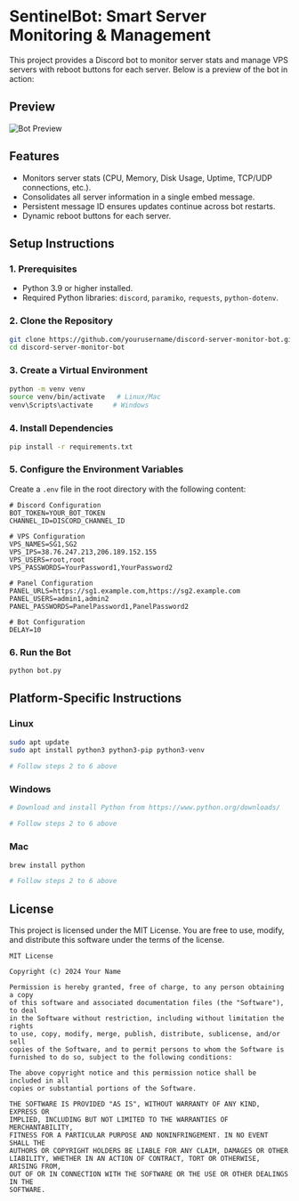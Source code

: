# SentinelBot: Smart Server Monitoring & Management

This project provides a Discord bot to monitor server stats and manage VPS servers with reboot buttons for each server. Below is a preview of the bot in action:

## Preview
![Bot Preview]((https://cdn.discordapp.com/attachments/1264840797442932766/1322597852345663579/image.png?ex=677174bc&is=6770233c&hm=45b596fbab684e3b8af3fa9ef265f13af160bc2943a6c64248a47ea43deb2b2d&))

## Features
- Monitors server stats (CPU, Memory, Disk Usage, Uptime, TCP/UDP connections, etc.).
- Consolidates all server information in a single embed message.
- Persistent message ID ensures updates continue across bot restarts.
- Dynamic reboot buttons for each server.

## Setup Instructions

### 1. Prerequisites
- Python 3.9 or higher installed.
- Required Python libraries: `discord`, `paramiko`, `requests`, `python-dotenv`.

### 2. Clone the Repository
```bash
git clone https://github.com/yourusername/discord-server-monitor-bot.git
cd discord-server-monitor-bot
```

### 3. Create a Virtual Environment
```bash
python -m venv venv
source venv/bin/activate   # Linux/Mac
venv\Scripts\activate     # Windows
```

### 4. Install Dependencies
```bash
pip install -r requirements.txt
```

### 5. Configure the Environment Variables
Create a `.env` file in the root directory with the following content:

```
# Discord Configuration
BOT_TOKEN=YOUR_BOT_TOKEN
CHANNEL_ID=DISCORD_CHANNEL_ID

# VPS Configuration
VPS_NAMES=SG1,SG2
VPS_IPS=38.76.247.213,206.189.152.155
VPS_USERS=root,root
VPS_PASSWORDS=YourPassword1,YourPassword2

# Panel Configuration
PANEL_URLS=https://sg1.example.com,https://sg2.example.com
PANEL_USERS=admin1,admin2
PANEL_PASSWORDS=PanelPassword1,PanelPassword2

# Bot Configuration
DELAY=10
```

### 6. Run the Bot
```bash
python bot.py
```

## Platform-Specific Instructions

### Linux
```bash
sudo apt update
sudo apt install python3 python3-pip python3-venv

# Follow steps 2 to 6 above
```

### Windows
```bash
# Download and install Python from https://www.python.org/downloads/

# Follow steps 2 to 6 above
```

### Mac
```bash
brew install python

# Follow steps 2 to 6 above
```

## License
This project is licensed under the MIT License. You are free to use, modify, and distribute this software under the terms of the license.

```
MIT License

Copyright (c) 2024 Your Name

Permission is hereby granted, free of charge, to any person obtaining a copy
of this software and associated documentation files (the "Software"), to deal
in the Software without restriction, including without limitation the rights
to use, copy, modify, merge, publish, distribute, sublicense, and/or sell
copies of the Software, and to permit persons to whom the Software is
furnished to do so, subject to the following conditions:

The above copyright notice and this permission notice shall be included in all
copies or substantial portions of the Software.

THE SOFTWARE IS PROVIDED "AS IS", WITHOUT WARRANTY OF ANY KIND, EXPRESS OR
IMPLIED, INCLUDING BUT NOT LIMITED TO THE WARRANTIES OF MERCHANTABILITY,
FITNESS FOR A PARTICULAR PURPOSE AND NONINFRINGEMENT. IN NO EVENT SHALL THE
AUTHORS OR COPYRIGHT HOLDERS BE LIABLE FOR ANY CLAIM, DAMAGES OR OTHER
LIABILITY, WHETHER IN AN ACTION OF CONTRACT, TORT OR OTHERWISE, ARISING FROM,
OUT OF OR IN CONNECTION WITH THE SOFTWARE OR THE USE OR OTHER DEALINGS IN THE
SOFTWARE.
```
